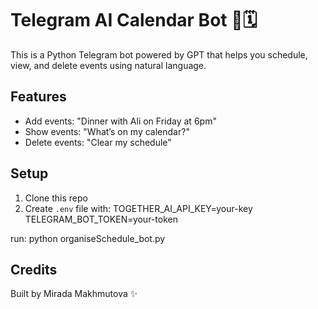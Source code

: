 # Telegram AI Calendar Bot 🤖🗓

This is a Python Telegram bot powered by GPT that helps you schedule, view, and delete events using natural language.

## Features
- Add events: "Dinner with Ali on Friday at 6pm"
- Show events: "What’s on my calendar?"
- Delete events: "Clear my schedule"

## Setup
1. Clone this repo
2. Create `.env` file with:
TOGETHER_AI_API_KEY=your-key
TELEGRAM_BOT_TOKEN=your-token

run:
python organiseSchedule_bot.py

## Credits
Built by Mirada Makhmutova ✨
